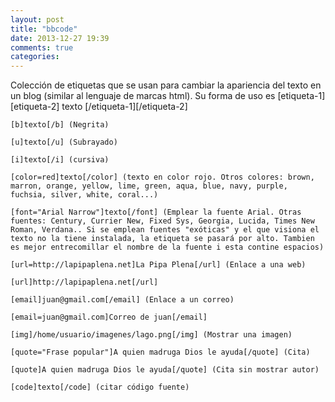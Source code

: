```yaml
---
layout: post
title: "bbcode"
date: 2013-12-27 19:39
comments: true
categories: 
---
```

Colección de etiquetas que se usan para cambiar la apariencia del texto en un blog (similar al lenguaje de marcas html). Su forma de uso es [etiqueta-1][etiqueta-2] texto [/etiqueta-1][/etiqueta-2]

	[b]texto[/b] (Negrita)

	[u]texto[/u] (Subrayado)

	[i]texto[/i] (cursiva)

	[color=red]texto[/color] (texto en color rojo. Otros colores: brown, marron, orange, yellow, lime, green, aqua, blue, navy, purple, fuchsia, silver, white, coral...)

	[font="Arial Narrow"]texto[/font] (Emplear la fuente Arial. Otras fuentes: Century, Currier New, Fixed Sys, Georgia, Lucida, Times New Roman, Verdana.. Si se emplean fuentes "exóticas" y el que visiona el texto no la tiene instalada, la etiqueta se pasará por alto. Tambien es mejor entrecomillar el nombre de la fuente i esta contine espacios)

	[url=http://lapipaplena.net]La Pipa Plena[/url] (Enlace a una web)

	[url]http://lapipaplena.net[/url]

	[email]juan@gmail.com[/email] (Enlace a un correo)

	[email=juan@gmail.com]Correo de juan[/email]

	[img]/home/usuario/imagenes/lago.png[/img] (Mostrar una imagen)

	[quote="Frase popular"]A quien madruga Dios le ayuda[/quote] (Cita)

	[quote]A quien madruga Dios le ayuda[/quote] (Cita sin mostrar autor)

	[code]texto[/code] (citar código fuente)

